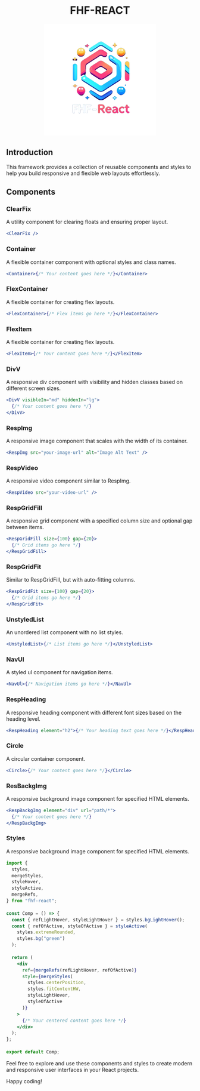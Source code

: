 <h1 style="text-align:center">FHF-REACT</h1>

<p align="center">
  <img width="300" src="https://raw.githubusercontent.com/80mahd08/fhf-react/main/logo.png" />
</p>

## Introduction

This framework provides a collection of reusable components and styles to help you build responsive and flexible web layouts effortlessly.

## Components

### ClearFix

A utility component for clearing floats and ensuring proper layout.

```jsx
<ClearFix />
```

### Container

A flexible container component with optional styles and class names.

```jsx
<Container>{/* Your content goes here */}</Container>
```

### FlexContainer

A flexible container for creating flex layouts.

```jsx
<FlexContainer>{/* Flex items go here */}</FlexContainer>
```

### FlexItem

A flexible container for creating flex layouts.

```jsx
<FlexItem>{/* Your content goes here */}</FlexItem>
```

### DivV

A responsive div component with visibility and hidden classes based on different screen sizes.

```jsx
<DivV visibleIn="md" hiddenIn="lg">
  {/* Your content goes here */}
</DivV>
```

### RespImg

A responsive image component that scales with the width of its container.

```jsx
<RespImg src="your-image-url" alt="Image Alt Text" />
```

### RespVideo

A responsive video component similar to RespImg.

```jsx
<RespVideo src="your-video-url" />
```

### RespGridFill

A responsive grid component with a specified column size and optional gap between items.

```jsx
<RespGridFill size={100} gap={20}>
  {/* Grid items go here */}
</RespGridFill>
```

### RespGridFit

Similar to RespGridFill, but with auto-fitting columns.

```jsx
<RespGridFit size={100} gap={20}>
  {/* Grid items go here */}
</RespGridFit>
```

### UnstyledList

An unordered list component with no list styles.

```jsx
<UnstyledList>{/* List items go here */}</UnstyledList>
```

### NavUl

A styled ul component for navigation items.

```jsx
<NavUl>{/* Navigation items go here */}</NavUl>
```

### RespHeading

A responsive heading component with different font sizes based on the heading level.

```jsx
<RespHeading element="h2">{/* Your heading text goes here */}</RespHeading>
```

### Circle

A circular container component.

```jsx
<Circle>{/* Your content goes here */}</Circle>
```

### ResBackgImg

A responsive background image component for specified HTML elements.

```jsx
<RespBackgImg element="div" url="path/*">
  {/* Your content goes here */}
</RespBackgImg>
```

### Styles

A responsive background image component for specified HTML elements.

```jsx
import {
  styles,
  mergeStyles,
  styleHover,
  styleActive,
  mergeRefs,
} from "fhf-react";

const Comp = () => {
  const { refLightHover, styleLightHover } = styles.bgLightHover();
  const { refOfActive, styleOfActive } = styleActive(
    styles.extremeRounded,
    styles.bg("green")
  );

  return (
    <div
      ref={mergeRefs(refLightHover, refOfActive)}
      style={mergeStyles(
        styles.centerPosition,
        styles.fitContentHW,
        styleLightHover,
        styleOfActive
      )}
    >
      {/* Your centered content goes here */}
    </div>
  );
};

export default Comp;
```

Feel free to explore and use these components and styles to create modern and responsive user interfaces in your React projects.

Happy coding!
